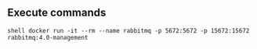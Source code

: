 ## Execute commands
```shell docker run -it --rm --name rabbitmq -p 5672:5672 -p 15672:15672 rabbitmq:4.0-management```
